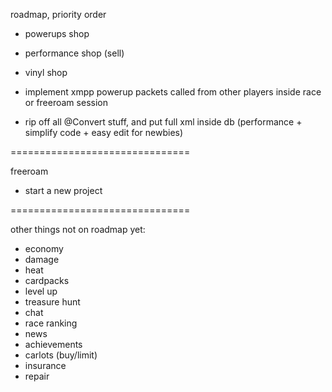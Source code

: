 roadmap, priority order

- powerups shop

- performance shop (sell)

- vinyl shop

- implement xmpp powerup packets called from other players inside race or freeroam session

- rip off all @Convert stuff, and put full xml inside db (performance + simplify code + easy edit for newbies)

===============================

freeroam

- start a new project

===============================

other things not on roadmap yet:

- economy
- damage
- heat
- cardpacks
- level up
- treasure hunt
- chat
- race ranking
- news
- achievements
- carlots (buy/limit)
- insurance
- repair 
